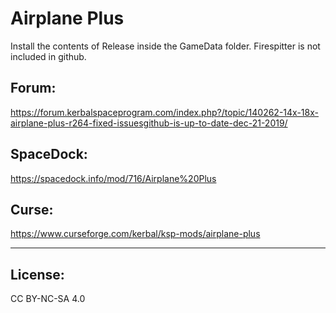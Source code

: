 # Airplane Plus


Install the contents of Release inside the GameData folder. Firespitter is not included in github.

## Forum:
https://forum.kerbalspaceprogram.com/index.php?/topic/140262-14x-18x-airplane-plus-r264-fixed-issuesgithub-is-up-to-date-dec-21-2019/

## SpaceDock:
https://spacedock.info/mod/716/Airplane%20Plus

## Curse:
https://www.curseforge.com/kerbal/ksp-mods/airplane-plus

---

## License:
CC BY-NC-SA 4.0
